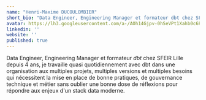 ```yaml
---
name: "Henri-Maxime DUCOULOMBIER"
short_bio: "Data Engineer, Engineering Manager et formateur dbt chez SFEIR Lille depuis 4 ans"
avatar: https://lh3.googleusercontent.com/a-/AOh14Gjpv-0hSeVPt1Xahb0c6PYbbjjh7YlR2Ie35Lfs=s96-c
linkedin: ''
website: ''
published: true
---
```


Data Engineer, Engineering Manager et formateur _dbt_ chez SFEIR Lille depuis 4 ans, je travaille quasi quotidiennement avec dbt dans une organisation aux multiples projets, multiples versions et multiples besoins qui nécessitent la mise en place de bonne pratiques, de gouvernance technique et métier sans oublier une bonne dose de réflexions pour répondre aux enjeux d'un stack data moderne.
